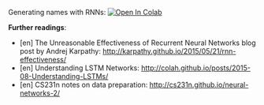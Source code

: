 Generating names with RNNs:
[![Open In Colab](https://colab.research.google.com/assets/colab-badge.svg)](https://colab.research.google.com/github/ml-mipt/ml-mipt/blob/basic/week11_embeddings_and_seq2seq/week11_seq2seq_rnn_practice.ipynb)


__Further readings__:
* [en] The Unreasonable Effectiveness of Recurrent Neural Networks blog post by Andrej Karpathy: http://karpathy.github.io/2015/05/21/rnn-effectiveness/
* [en] Understanding LSTM Networks: http://colah.github.io/posts/2015-08-Understanding-LSTMs/
* [en] CS231n notes on data preparation: http://cs231n.github.io/neural-networks-2/
